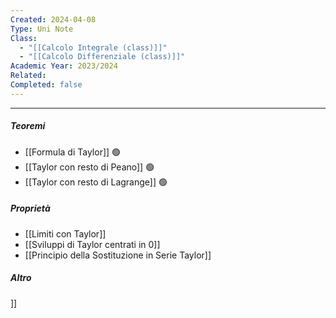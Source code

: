 ```yaml
---
Created: 2024-04-08
Type: Uni Note
Class:
  - "[[Calcolo Integrale (class)]]"
  - "[[Calcolo Differenziale (class)]]"
Academic Year: 2023/2024
Related: 
Completed: false
---
```

---
##### Teoremi
- [[Formula di Taylor]] 🟢
- [[Taylor con resto di Peano]] 🟢
- [[Taylor con resto di Lagrange]] 🟢

##### Proprietà
- [[Limiti con Taylor]]
- [[Sviluppi di Taylor centrati in 0]]
- [[Principio della Sostituzione in Serie Taylor]]

##### Altro
]]

